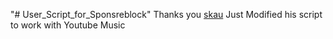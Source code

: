 "# User_Script_for_Sponsreblock" 
Thanks you [skau](https://greasyfork.org/en/scripts/453320-simple-sponsor-skipper)
Just Modified his script to work with Youtube Music
